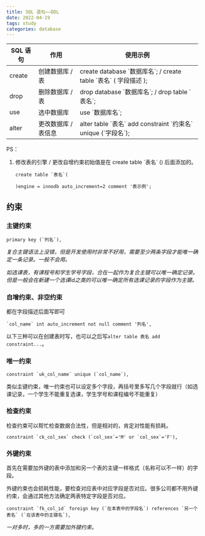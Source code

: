 ```yaml
---
title: SQL 语句——DDL
date: 2022-04-19
tags: study
categories: database
---
```


| SQL 语句 | 作用                | 使用示例                                                     |
| -------- | ------------------- | ------------------------------------------------------------ |
| create   | 创建数据库 / 表     | create database \`数据库名\`; / create table \`表名\` ( 字段描述 ); |
| drop     | 删除数据库 / 表     | drop database \`数据库名\`; / drop table \`表名\`;           |
| use      | 选中数据库          | use \`数据库名\`;                                            |
| alter    | 更改数据库 / 表信息 | alter table \`表名\` add constraint \`约束名\` unique (\`字段名\`); |

PS： 

1. 修改表的引擎 / 更改自增约束初始值是在 create table \`表名\` () 后面添加的。

   ```mysql
   create table `表名`(
   
   )engine = innodb auto_increment=2 comment '表示例';
   ```

   

## 约束

### 主键约束

```mysql
primary key (`列名`),
```

*复合主键语法上没错，但是开发使用时非常不好用，需要至少两条字段才能唯一确定一条记录。一般不会用。*

*如选课表，有课程号和学生学号字段，合在一起作为复合主键可以唯一确定记录。但是一般会在新建一个选课id之类的可以唯一确定所有选课记录的字段作为主键。*

### 自增约束、非空约束

都在字段描述后面写即可

```mysql
`col_name` int auto_increment not null comment '列名',
```

以下三种可以在创建表时写，也可以之后写`alter table 表名 add constraint...`。

### 唯一约束

```mysql
constraint `uk_col_name` unique (`col_name`),
```

类似主键约束，唯一约束也可以设定多个字段，再括号里多写几个字段就行（如选课记录，一个学生不能重复选课，学生学号和课程编号不能重复）

### 检查约束

检查约束可以帮忙检查数据合法性，但是相对的，肯定对性能有损耗。

```mysql
constraint `ck_col_sex` check (`col_sex`='M' or `col_sex`='F'),
```

### 外键约束

首先在需要加外键的表中添加和另一个表的主键一样格式（名称可以不一样）的字段。

外键约束也会损耗性能，要检查对应表中对应字段是否对应。很多公司都不用外键约束，会通过其他方法确定两表特定字段是否对应。

```mysql
constraint `fk_col_id` foreign key (`在本表中的字段名`) references `另一个表名` (`在该表中的主键名`),
```

*一对多时，多的一方需要加外键约束。*
